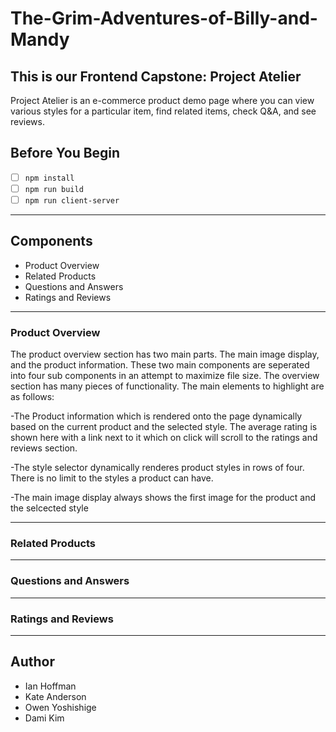 # The-Grim-Adventures-of-Billy-and-Mandy
## This is our Frontend Capstone: Project Atelier
Project Atelier is an e-commerce product demo page where you can view various styles for a particular item, find related items, check Q&A, and see reviews.

## Before You Begin
  - [ ] `npm install`
  - [ ] `npm run build`
  - [ ] `npm run client-server`
---
## Components
  - Product Overview
  - Related Products
  - Questions and Answers
  - Ratings and Reviews

---
### Product Overview

The product overview section has two main parts. The main image display, and the product information. These two main components are seperated into four sub components in an attempt to maximize file size. The overview section has many pieces of functionality. The main elements to highlight are as follows:

  -The Product information which is rendered onto the page dynamically based on the current product and the selected style. The average rating is shown here with a link next to it which on click will scroll to the ratings and reviews section.

  -The style selector dynamically renderes product styles in rows of four. There is no limit to the styles a product can have.

  -The main image display always shows the first image for the product and the selcected style

---
### Related Products
---
### Questions and Answers
---
### Ratings and Reviews
---
## Author
  * Ian Hoffman
  * Kate Anderson
  * Owen Yoshishige
  * Dami Kim
